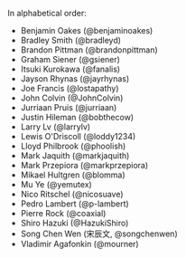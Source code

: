 In alphabetical order:

* Benjamin Oakes (@benjaminoakes)
* Bradley Smith (@bradleyd)
* Brandon Pittman (@brandonpittman)
* Graham Siener (@gsiener)
* Itsuki Kurokawa (@fanalis)
* Jayson Rhynas (@jayrhynas)
* Joe Francis (@lostapathy)
* John Colvin (@JohnColvin)
* Jurriaan Pruis (@jurriaan)
* Justin Hileman (@bobthecow)
* Larry Lv (@larrylv)
* Lewis O'Driscoll (@loddy1234)
* Lloyd Philbrook (@phoolish)
* Mark Jaquith (@markjaquith)
* Mark Przepiora (@markprzepiora)
* Mikael Hultgren (@blomma)
* Mu Ye (@yemutex)
* Nico Ritschel (@nicosuave)
* Pedro Lambert (@p-lambert)
* Pierre Rock (@coaxial)
* Shiro Hazuki (@HazukiShiro)
* Song Chen Wen (宋辰文, @songchenwen)
* Vladimir Agafonkin (@mourner)
